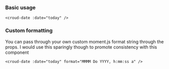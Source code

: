 ### Basic usage

    <croud-date :date="today" />

### Custom formatting
You can pass through your own custom moment.js format string through the props. I would use this sparingly though to promote consistency with this component

    <croud-date :date="today" format="MMMM Do YYYY, h:mm:ss a" />

